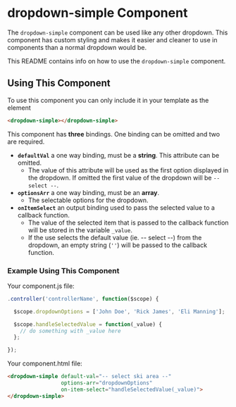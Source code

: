 # dropdown-simple Component

The `dropdown-simple` component can be used like any other dropdown. This component has custom styling and makes it easier and cleaner to use in components than a normal dropdown would be.

This README contains info on how to use the `dropdown-simple` component.

## Using This Component

To use this component you can only include it in your template as the element

```HTML
<dropdown-simple></dropdown-simple>
```

This component has **three** bindings. One binding can be omitted and two are required.

* **`defaultVal`** a one way binding, must be a **string**. This attribute can be omitted.
  * The value of this attribute will be used as the first option displayed in the dropdown. If omitted the first value of the dropdown will be `-- select --`.
* **`optionsArr`** a one way binding, must be an **array**.
  * The selectable options for the dropdown.
* **`onItemSelect`** an output binding used to pass the selected value to a callback function.
  * The value of the selected item that is passed to the callback function will be stored in the variable `_value`.
  * If the use selects the default value (ie. -- select --) from the dropdown, an empty string (`''`) will be passed to the callback function.

### Example Using This Component

Your component.js file:

```javascript
.controller('controllerName', function($scope) {

  $scope.dropdownOptions = ['John Doe', 'Rick James', 'Eli Manning'];

  $scope.handleSelectedValue = function(_value) {
    // do something with _value here
  };

});
```

Your component.html file:

```HTML
<dropdown-simple default-val="-- select ski area --"
                 options-arr="dropdownOptions"
                 on-item-select="handleSelectedValue(_value)">
</dropdown-simple>
```